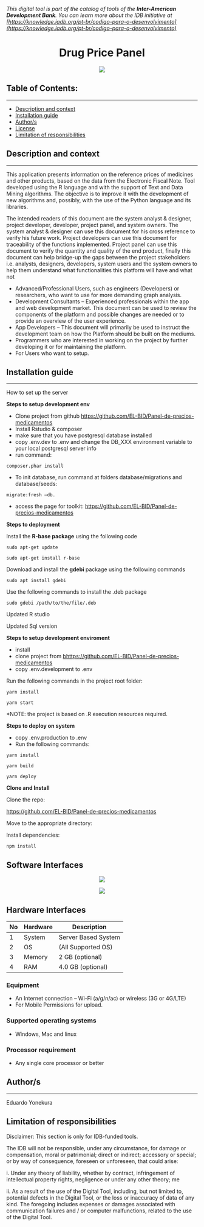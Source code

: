 
*This digital tool is part of the catalog of tools of the **Inter-American Development Bank**. You can learn more about the IDB initiative at [https://knowledge.iadb.org/pt-br/codigo-para-o-desenvolvimento](https://knowledge.iadb.org/pt-br/codigo-para-o-desenvolvimento)*

<h1 align = "center"> Drug Price Panel </h1>
<p align = "center"> <img src = "https://raw.githubusercontent.com/EL-BID/Panel-de-precios-medicamentos/main/panel-de-precios.png" /> </p>

## Table of Contents:
---
- [Description and context](#description-and-context)
- [Installation guide](#installation-guide)
- [Author/s](#authors)
- [License](#license)
- [Limitation of responsibilities](#limitation-of-responsibilities)

## Description and context
---
This application presents information on the reference prices of medicines and other products, based on the data from the Electronic Fiscal Note.
Tool developed using the R language and with the support of Text and Data Mining algorithms. The objective is to improve it with the development of new algorithms and, possibly, with the use of the Python language and its libraries.

The intended readers of this document are the system analyst & designer, project developer, developer, project panel, and system owners. The system analyst & designer can use this document for his cross reference to verify his future work. Project developers can use this document for traceability of the functions implemented. Project panel can use this document to verify the quantity and quality of the end product, finally this document can help bridge-up the gaps between the project stakeholders i.e. analysts, designers, developers, system users and the system owners to help them understand what functionalities this platform will have and what not

- Advanced/Professional Users, such as engineers (Developers) or researchers, who want to use for more demanding graph analysis.
- Development Consultants – Experienced professionals within the app and web development market. This document can be used to review the components of the platform and possible changes are needed or to provide an overview of the user experience.
- App Developers – This document will primarily be used to instruct the development team on how the Platform should be built on the mediums.
- Programmers who are interested in working on the project by further developing it or for maintaining the platform.
- For Users who want to setup.

## Installation guide
---
How to set up the server

**Steps to setup development env**

- Clone project from github https://github.com/EL-BID/Panel-de-precios-medicamentos
- Install Rstudio & composer
- make sure that you have postgresql database installed
- copy .env.dev to .env and change the DB\_XXX environment variable to your local postgresql server info
- run command:

```
composer.phar install
```

- To init database, run command at folders database/migrations and database/seeds:
```
migrate:fresh –db.
```
- access the page for toolkit: https://github.com/EL-BID/Panel-de-precios-medicamentos


**Steps to deployment**

Install the  **R-base package**  using the following code
```
sudo apt-get update
```
```
sudo apt-get install r-base
```

Download and install the  **gdebi**  package using the following commands

```
sudo apt install gdebi
```

Use the following commands to install the .deb package

```
sudo gdebi /path/to/the/file/.deb
```

Updated R studio

Updated Sql version

**Steps to setup development enviroment**

- install
- clone project from [b](https://github.com/orite-dev/kepp-v2-web)https://github.com/EL-BID/Panel-de-precios-medicamentos
- copy .env.development to .env

Run the following commands in the project root folder:

```
yarn install
```
```
yarn start
```

\*NOTE: the project is based on .R execution resources required.

**Steps to deploy on system**

- copy .env.production to .env
- Run the following commands:
```
yarn install
```
```
yarn build
```
```
yarn deploy
```
**Clone and Install**

Clone the repo:

https://github.com/EL-BID/Panel-de-precios-medicamentos

Move to the appropriate directory:

Install dependencies:

```
npm install
```

## Software Interfaces

<p align = "center"> <img src = "https://raw.githubusercontent.com/EL-BID/Panel-de-precios-medicamentos/main/soft-inter.png" /> </p>
<p align = "center"> <img src = "https://raw.githubusercontent.com/EL-BID/Panel-de-precios-medicamentos/main/package-inter.png" /> </p>

## Hardware Interfaces

| No | Hardware | Description |
| --- | --- | --- |
| 1 | System | Server Based System |
| 2 | OS | (All Supported OS) |
| 3 | Memory | 2 GB (optional) |
| 4 | RAM | 4.0 GB (optional) |

### Equipment

- An Internet connection – Wi-Fi (a/g/n/ac) or wireless (3G or 4G/LTE)
- For Mobile Permissions for upload.

### Supported operating systems

- Windows, Mac and linux

### Processor requirement

- Any single core processor or better


## Author/s
---
Eduardo Yonekura

## Limitation of responsibilities
Disclaimer: This section is only for IDB-funded tools.

The IDB will not be responsible, under any circumstance, for damage or compensation, moral or patrimonial; direct or indirect; accessory or special; or by way of consequence, foreseen or unforeseen, that could arise:

i. Under any theory of liability, whether by contract, infringement of intellectual property rights, negligence or under any other theory; me

ii. As a result of the use of the Digital Tool, including, but not limited to, potential defects in the Digital Tool, or the loss or inaccuracy of data of any kind. The foregoing includes expenses or damages associated with communication failures and / or computer malfunctions, related to the use of the Digital Tool.





